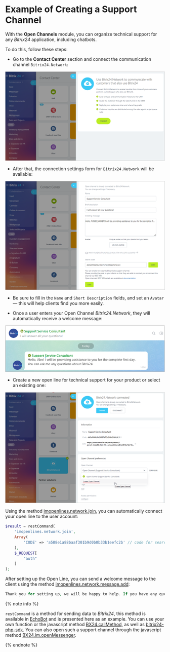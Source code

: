 # Example of Creating a Support Channel

With the **Open Channels** module, you can organize technical support for any *Bitrix24* application, including chatbots.

To do this, follow these steps:

- Go to the **Contact Center** section and connect the communication channel `Bitrix24.Network`:

![Adding Bitrix24.Network](./_images/add_network01.png)

- After that, the connection settings form for `Bitrix24.Network` will be available:

![Bitrix24.Network Settings](./_images/add_network02.png)

  - Be sure to fill in the `Name` and `Short Description` fields, and set an `Avatar` — this will help clients find you more easily.

  - Once a user enters your Open Channel *Bitrix24.Network*, they will automatically receive a welcome message:
         
  ![Welcome Message](./_images/openlines4.png)

- Create a new open line for technical support for your product or select an existing one:

![Creating or Selecting an Open Line](./_images/add_network000.png)

Using the method [imopenlines.network.join](../../api-reference/imopenlines/openlines/imopenlines-network-join.md), you can automatically connect your open line to the user account:

```php
$result = restCommand(
    'imopenlines.network.join',
    Array(
        'CODE' => 'a588e1a88baaf301b9d0b0b33b1eefc2b' // code for searching from the connectors page
    ),
    $_REQUEST[
        "auth"
    ]
);
```

After setting up the Open Line, you can send a welcome message to the client using the method [imopenlines.network.message.add](../../api-reference/imopenlines/openlines/imopenlines-network-message-add.md):

```php
Thank you for setting up, we will be happy to help. If you have any questions, feel free to write in this chat. Have a great day! :)
```

{% note info %}

`restCommand` is a method for sending data to *Bitrix24*, this method is available in [EchoBot](https://github.com/bitrix24com/bots) and is presented here as an example. You can use your own function or the javascript method [BX24.callMethod](../../how-to-use-examples.md), as well as [bitrix24-php-sdk](https://github.com/mesilov/bitrix24-php-sdk). You can also open such a support channel through the javascript method [BX24.im.openMessenger](../../api-reference/bx24-js-sdk/additional-functions/bx24-im-open-messenger.md).

{% endnote %}